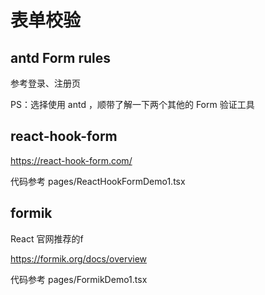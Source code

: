 # 表单校验

## antd Form rules

参考登录、注册页

PS：选择使用 antd ，顺带了解一下两个其他的 Form 验证工具

## react-hook-form

https://react-hook-form.com/

代码参考 pages/ReactHookFormDemo1.tsx

## formik

React 官网推荐的f

https://formik.org/docs/overview

代码参考 pages/FormikDemo1.tsx
